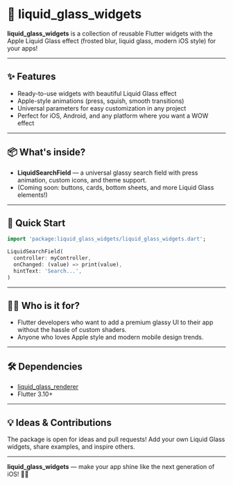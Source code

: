 # 🧊 liquid_glass_widgets

**liquid_glass_widgets** is a collection of reusable Flutter widgets with the Apple Liquid Glass effect (frosted blur, liquid glass, modern iOS style) for your apps!

---

## ✨ Features
- Ready-to-use widgets with beautiful Liquid Glass effect
- Apple-style animations (press, squish, smooth transitions)
- Universal parameters for easy customization in any project
- Perfect for iOS, Android, and any platform where you want a WOW effect

---

## 📦 What's inside?
- **LiquidSearchField** — a universal glassy search field with press animation, custom icons, and theme support.
- (Coming soon: buttons, cards, bottom sheets, and more Liquid Glass elements!)

---

## 🚀 Quick Start
```dart
import 'package:liquid_glass_widgets/liquid_glass_widgets.dart';

LiquidSearchField(
  controller: myController,
  onChanged: (value) => print(value),
  hintText: 'Search...',
)
```

---

## 🧑‍💻 Who is it for?
- Flutter developers who want to add a premium glassy UI to their app without the hassle of custom shaders.
- Anyone who loves Apple style and modern mobile design trends.

---

## 🛠️ Dependencies
- [liquid_glass_renderer](https://pub.dev/packages/liquid_glass_renderer)
- Flutter 3.10+

---

## 💡 Ideas & Contributions
The package is open for ideas and pull requests! Add your own Liquid Glass widgets, share examples, and inspire others.

---

**liquid_glass_widgets** — make your app shine like the next generation of iOS! 🧊✨
